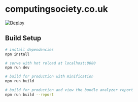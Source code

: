 # computingsociety.co.uk

[![Deploy](https://www.herokucdn.com/deploy/button.svg)](https://heroku.com/deploy?template=https://github.com/benzi/computingsociety.co.uk/tree/master)

## Build Setup

``` bash
# install dependencies
npm install

# serve with hot reload at localhost:8080
npm run dev

# build for production with minification
npm run build

# build for production and view the bundle analyzer report
npm run build --report
```
